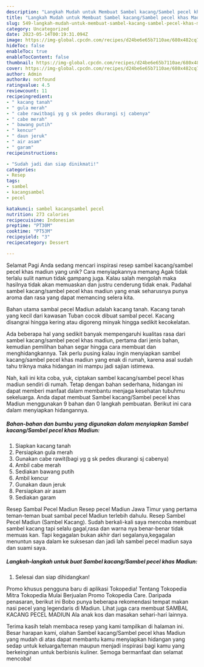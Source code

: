 ```yaml
---
description: "Langkah Mudah untuk Membuat Sambel kacang/Sambel pecel khas Madiun yang Lezat, Sempurna"
title: "Langkah Mudah untuk Membuat Sambel kacang/Sambel pecel khas Madiun yang Lezat, Sempurna"
slug: 549-langkah-mudah-untuk-membuat-sambel-kacang-sambel-pecel-khas-madiun-yang-lezat-sempurna
category: Uncategorized
date: 2023-05-14T00:19:31.094Z
image: https://img-global.cpcdn.com/recipes/d24be6e65b7110ae/680x482cq70/sambel-kacangsambel-pecel-khas-madiun-foto-resep-utama.jpg
hideToc: false
enableToc: true
enableTocContent: false
thumbnail: https://img-global.cpcdn.com/recipes/d24be6e65b7110ae/680x482cq70/sambel-kacangsambel-pecel-khas-madiun-foto-resep-utama.jpg
cover: https://img-global.cpcdn.com/recipes/d24be6e65b7110ae/680x482cq70/sambel-kacangsambel-pecel-khas-madiun-foto-resep-utama.jpg
author: Admin
authorAv: notfound
ratingvalue: 4.5
reviewcount: 11
recipeingredient:
- " kacang tanah"
- " gula merah"
- " cabe rawitbagi yg g sk pedes dkurangi sj cabenya"
- " cabe merah"
- " bawang putih"
- " kencur"
- " daun jeruk"
- " air asam"
- " garam"
recipeinstructions:

- "Sudah jadi dan siap dinikmati!"
categories:
- Resep
tags:
- sambel
- kacangsambel
- pecel

katakunci: sambel kacangsambel pecel 
nutrition: 273 calories
recipecuisine: Indonesian
preptime: "PT30M"
cooktime: "PT53M"
recipeyield: "3"
recipecategory: Dessert

---
```



Selamat Pagi Anda sedang mencari inspirasi resep sambel kacang/sambel pecel khas madiun yang unik? Cara menyiapkannya memang Agak tidak terlalu sulit namun tidak gampang juga. Kalau salah mengolah maka hasilnya tidak akan memuaskan dan justru cenderung tidak enak. Padahal sambel kacang/sambel pecel khas madiun yang enak seharusnya punya aroma dan rasa yang dapat memancing selera kita.


Bahan utama sambal pecel Madiun adalah kacang tanah. Kacang tanah yang kecil dari kawasan Tuban cocok dibuat sambal pecel. Kacang disangrai hingga kering atau digoreng minyak hingga sedikit kecokelatan.

Ada beberapa hal yang sedikit banyak mempengaruhi kualitas rasa dari sambel kacang/sambel pecel khas madiun, pertama dari jenis bahan, kemudian pemilihan bahan segar hingga cara membuat dan menghidangkannya. Tak perlu pusing kalau ingin menyiapkan sambel kacang/sambel pecel khas madiun yang enak di rumah, karena asal sudah tahu triknya maka hidangan ini mampu jadi sajian istimewa.


Nah, kali ini kita coba, yuk, ciptakan sambel kacang/sambel pecel khas madiun sendiri di rumah. Tetap dengan bahan sederhana, hidangan ini dapat memberi manfaat dalam membantu menjaga kesehatan tubuhmu sekeluarga. Anda dapat membuat Sambel kacang/Sambel pecel khas Madiun menggunakan 9 bahan dan 0 langkah pembuatan. Berikut ini cara dalam menyiapkan hidangannya.

<!--inarticleads1-->

##### Bahan-bahan dan bumbu yang digunakan dalam menyiapkan Sambel kacang/Sambel pecel khas Madiun:

1. Siapkan  kacang tanah
1. Persiapkan  gula merah
1. Gunakan  cabe rawit(bagi yg g sk pedes dkurangi sj cabenya)
1. Ambil  cabe merah
1. Sediakan  bawang putih
1. Ambil  kencur
1. Gunakan  daun jeruk
1. Persiapkan  air asam
1. Sediakan  garam


Resep Sambal Pecel Madiun Resep pecel Madiun Jawa Timur yang pertama teman-teman buat sambal pecel Madiun terlebih dahulu. Resep Sambel Pecel Madiun (Sambel Kacang). Sudah berkali-kali saya mencoba membuat sambel kacang tapi selalu gagal,rasa dan warna nya benar-benar tidak memuas kan. Tapi kegagalan bukan akhir dari segalanya,kegagalan menuntun saya dalam ke suksesan dan jadi lah sambel pecel madiun saya dan suami saya. 

<!--inarticleads2-->

##### Langkah-langkah untuk buat Sambel kacang/Sambel pecel khas Madiun:


1. Selesai dan siap dihidangkan!

Promo khusus pengguna baru di aplikasi Tokopedia! Tentang Tokopedia Mitra Tokopedia Mulai Berjualan Promo Tokopedia Care. Daripada penasaran, berikut ini Bobo punya beberapa rekomendasi tempat makan nasi pecel yang legendaris di Madiun. Lihat juga cara membuat SAMBAL KACANG PECEL MADIUN Ala anak kos dan masakan sehari-hari lainnya. 

Terima kasih telah membaca resep yang kami tampilkan di halaman ini. Besar harapan kami, olahan Sambel kacang/Sambel pecel khas Madiun yang mudah di atas dapat membantu kamu menyiapkan hidangan yang sedap untuk keluarga/teman maupun menjadi inspirasi bagi kamu yang berkeinginan untuk berbisnis kuliner. Semoga bermanfaat dan selamat mencoba!
